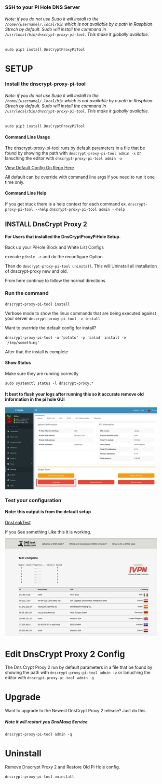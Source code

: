 

### SSH to your Pi Hole DNS Server

###### Note: if you do not use Sudo it will install to the `/home/{username}/.local/bin` which is not available by a path in Raspbian Strech by default. Sudo will install the command in `/usr/local/bin/dnscrypt-proxy-pi-tool`. This make it globally available.
`sudo pip3 install DnsCryptProxyPiTool`


# SETUP

### Install the dnscrypt-proxy-pi-tool

###### Note: if you do not use Sudo it will install to the `/home/{username}/.local/bin` which is not available by a path in Raspbian Strech by default. Sudo will install the command in `/usr/local/bin/dnscrypt-proxy-pi-tool`. This make it globally available.
`sudo pip3 install DnsCryptProxyPiTool`


#### Command Line Usage

The dnscrypt-proxy-pi-tool runs by default parameters in a file that be found by showing the path with `dnscrypt-proxy-pi-tool admin -x` or lanuching the editor with `dnscrypt-proxy-pi-tool admin -x`

[View Default Config On Repo Here](DnsCryptProxyPiTool/DefaultConfig.py)


All default can be override with command line args if you need to run it one time only.


#### Command Line Help

If you get stuck there is a help context for each command
ex.
`dnscrypt-proxy-pi-tool --help`
`dnscrypt-proxy-pi-tool admin --help`



## INSTALL DnsCrypt Proxy 2


#### For Users that installed the DnsCryptProxyPiHole Setup.

Back up your PiHole Block and White List Configs

execute `pihole -r` and do the reconfigure Option.

Then do `dnscrypt-proxy-pi-tool uninstall`. This will Uninstall all installation of dnscrypt-proxy new and old.

From here continue to follow the normal  directions.









### Run the command

`dnscrypt-proxy-pi-tool install`

Verbose mode to show the linux commands that are being executed against your server
`dnscrypt-proxy-pi-tool -v install`

Want to override the default config for install?

`dnscrypt-proxy-pi-tool -u 'potato' -p 'salad' install -e '/tmp/something'`

After that the install is complete

#### Show Status

Make sure they are running correctly

` sudo systemctl status -l dnscrypt-proxy.* `

#### It best to flush your logs after running this so it accurate remove old information in the pi hole GUI

![ScreenShot](img/FlushLogs.png)


### Test your configuration
#### Note: this output is from the default setup

[DnsLeakTest](https://www.dnsleaktest.com/)

If you See something Like this it is working.

![ScreenShot](img/DnsLeakTest.png)


# Edit DnsCrypt Proxy 2 Config

The Dns Crypt Proxy 2 run  by default parameters in a file that be found by showing the path with `dnscrypt-proxy-pi-tool admin -z` or lanuching the editor with `dnscrypt-proxy-pi-tool admin -y`


# Upgrade

Want to upgrade to the Newest DnsCrypt Proxy 2 release? Just do this.
##### Note it will restart you DnsMasq Service

`dnscrypt-proxy-pi-tool admin -q`

# Uninstall

Remove Dnscrypt Proxy 2 and Restore Old Pi Hole config.

`dnscrypt-proxy-pi-tool uninstall`









